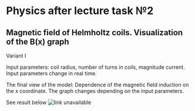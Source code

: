 # Physics after lecture task №2

## Magnetic field of Helmholtz coils. Visualization of the B(x) graph

Variant I

Input parameters: coil radius, number of turns in coils, magnitude
current. Input parameters change in real time.

The final view of the model: Dependence of the magnetic field induction on the x coordinate.
The graph changes depending on the input parameters.

See result below
![link unavailable](https://mpxx1.github.io/phys-al-02/)
